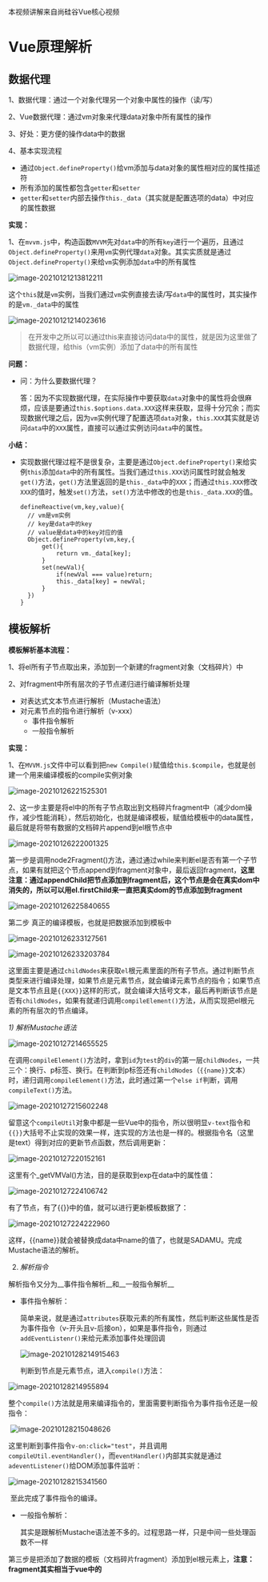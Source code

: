 本视频讲解来自尚硅谷Vue核心视频



# Vue原理解析

## 数据代理

1、数据代理：通过一个对象代理另一个对象中属性的操作（读/写）

2、Vue数据代理：通过vm对象来代理data对象中所有属性的操作

3、好处：更方便的操作data中的数据

4、基本实现流程

- 通过`Object.defineProperty()`给vm添加与data对象的属性相对应的属性描述符
- 所有添加的属性都包含`getter`和`setter`
- `getter`和`setter`内部去操作`this._data`（其实就是配置选项的data）中对应的属性数据



__实现：__

1、在`mvvm.js`中，构造函数`MVVM`先对`data`中的所有`key`进行一个遍历，且通过`Object.defineProperty()`来用`vm`实例代理`data`对象。其实实质就是通过`Object.defineProperty()`来给`vm`实例添加`data`中的所有属性

![image-20210121213812211](./image/数据代理1.png)



这个`this`就是`vm`实例，当我们通过`vm`实例直接去读/写`data`中的属性时，其实操作的是`vm._data`中的属性

![image-20210121214023616](./image/数据代理2.png)

> 在开发中之所以可以通过this来直接访问data中的属性，就是因为这里做了数据代理，给this（vm实例）添加了data中的所有属性

__问题：__

- 问：为什么要数据代理？

  答：因为不实现数据代理，在实际操作中要获取`data`对象中的属性将会很麻烦，应该是要通过`this.$options.data.XXX`这样来获取，显得十分冗余；而实现数据代理之后，因为`vm`实例代理了配置选项`data`对象，`this.XXX`其实就是访问`data`中的`XXX`属性，直接可以通过实例访问`data`中的属性。

__小结：__

- 实现数据代理过程不是很复杂，主要是通过`Object.defineProperty()`来给实例`this`添加`data`中的所有属性。当我们通过`this.XXX`访问属性时就会触发`get()`方法，`get()`方法里返回的是`this._data`中的`XXX`；而通过`this.XXX`修改`XXX`的值时，触发`set()`方法，`set()`方法中修改的也是`this._data.XXX`的值。

  ```
  defineReactive(vm,key,value){
  	// vm是vm实例
  	// key是data中的key
  	// value是data中的key对应的值
  	Object.defineProperty(vm,key,{
  		get(){
  			return vm._data[key];
  		}
  		set(newVal){
  			if(newVal === value)return;
  			this._data[key] = newVal;
  		}
  	})
  }
  ```

  



## 模板解析

__模板解析基本流程：__

1、将el所有子节点取出来，添加到一个新建的fragment对象（文档碎片）中

2、对fragment中所有层次的子节点递归进行编译解析处理

- 对表达式文本节点进行解析（Mustache语法）
- 对元素节点的指令进行解析（v-xxx）
  - 事件指令解析
  - 一般指令解析



__实现：__

1、在`MVVM.js`文件中可以看到把`new Compile()`赋值给`this.$compile`，也就是创建一个用来编译模板的compile实例对象

![image-20210126221525301](./image/模板解析1.png)



2、这一步主要是将el中的所有子节点取出到文档碎片fragment中（减少dom操作，减少性能消耗），然后初始化，也就是编译模板，赋值给模板中的data属性，最后就是将带有数据的文档碎片append到el根节点中

![image-20210126222001325](D:\前端学习\MVVMdemo\image\模板解析2.png)



第一步是调用node2Fragment()方法，通过通过while来判断el是否有第一个子节点，如果有就把这个节点append到fragment对象中，最后返回fragment，__这里注意：通过appendChild把节点添加到fragment后，这个节点是会在真实dom中消失的，所以可以用el.firstChild来一直把真实dom的节点添加到fragment__

![image-20210126225840655](./image/模板解析3.png)



第二步 真正的编译模板，也就是把数据添加到模板中

![image-20210126233127561](./image/模板解析5.png)

![image-20210126233203784](./image/模板解析6.png)



这里面主要是通过`childNodes`来获取`el`根元素里面的所有子节点。通过判断节点类型来进行编译处理，如果节点是元素节点，就会编译元素节点的指令；如果节点是文本节点且是`{{XXX}}`这样的形式，就会编译大括号文本，最后再判断该节点是否有`childNodes`，如果有就递归调用`compileElement()`方法，从而实现把el根元素的所有层次的节点编译。



_1) 解析Mustache语法_

![image-20210127214655525](./image/模板解析7.png)



在调用`compileElement()`方法时，拿到`id`为`test`的`div`的第一层`childNodes`，一共三个：换行、p标签、换行。在判断到p标签还有`childNodes`（`{{name}}`文本）时，递归调用`compileElement()`方法，此时通过第一个`else if`判断，调用`compileText()`方法。

![image-20210127215602248](./image/模板解析8.png)

留意这个`compileUtil`对象中都是一些Vue中的指令，所以很明显`v-text`指令和`{{}}`大括号不止实现的效果一样，连实现的方法也是一样的。根据指令名（这里是text）得到对应的更新节点函数，然后调用更新：

![image-20210127220152161](./image/模板解析9.png)

这里有个_getVMVal()方法，目的是获取到exp在data中的属性值：

![image-20210127224106742](./image/模板解析10.png)

有了节点，有了{{}}中的值，就可以进行更新模板数据了：

![image-20210127224222960](./image/模板解析11.png)

这样，{{name}}就会被替换成data中name的值了，也就是SADAMU。完成Mustache语法的解析。



2) _解析指令_

解析指令又分为__事件指令解析__和__一般指令解析__

- 事件指令解析：

  简单来说，就是通过`attributes`获取元素的所有属性，然后判断这些属性是否为事件指令（v-开头且v-后接on），如果是事件指令，则通过`addEventListenr()`来给元素添加事件处理回调

  ![image-20210128214915463](./image/模板解析12.png)

  

  判断到节点是元素节点，进入`compile()`方法：

![image-20210128214955894](C:\Users\轩\AppData\Roaming\Typora\typora-user-images\image-20210128214955894.png)

​		整个`compile()`方法就是用来编译指令的，里面需要判断指令为事件指令还是一般指令：

​                           		![image-20210128215048626](./image/模板解析13.png)

​		这里判断到事件指令`v-on:click="test"`，并且调用`compileUtil.eventHandler()`，而`eventHandler()`内部其实就是通过`adeventListener()`给DOM添加事件监听：

![image-20210128215341560](./image/模板解析14.png)

​		至此完成了事件指令的编译。



- 一般指令解析：

  其实是跟解析Mustache语法差不多的。过程思路一样，只是中间一些处理函数不一样



第三步是把添加了数据的模板（文档碎片fragment）添加到el根元素上，__注意：fragment其实相当于vue中的<template>标签，也就是说这个文档碎片相当于一个容器，而不是一个真实的标签，不会添加到真实dom上的，只会添加里面的内容__

![image-20210126231023804](./image/模板解析4.png)





## 数据绑定

__一旦更新了data中某个属性的值，所有界面上直接或间接使用到该属性的节点都会更新__



### 数据劫持

1）数据劫持是Vue2.x中用来实现数据绑定的技术

2）基本思想：在Vue2.x中通过Object.defineProperty()来监视data中所有层次的属性的变化，一旦变化就去更新页面

![image-20210128224520360](./image/数据绑定1.png)

![image-20210130142135447](./image/数据劫持5.png)



__实现：__

#### Object.defineProperty()给属性添加getter/setter

1、在`MVVM.js`中调用了`observe()`方法，实现数据劫持：

![image-20210129223301498](./image/数据劫持1.png)

进入`observe()`方法之后，就是通过`Object.keys()`获取到`data`中第一层的属性然后forEach遍历去调用`defineReactive()`，这个`defienReactive()`内部就是一个实现数据劫持的重要方法：

![image-20210129223935813](./image/数据劫持2.png)

#### 创建dep实例

`defineReactive()`内部是创建一个dep实例（与data属性一一对应），然后通过`Object.defineProperty()`给data属性添加get/set方法。

![image-20210130154710723](C:\Users\轩\AppData\Roaming\Typora\typora-user-images\image-20210130154710723.png)

好，这里先停一下。我们先看下下面这一个过程：

![image-20210130133530447](./image/数据劫持3.png)

#### 创建watcher实例

这个过程就是在编译模板的时候，给插值或指令添加上唯一的watcher订阅者，然后再把watcher加入到dep里面。__这里其实就是给data中的属性跟页面更新建立起了关系__，而watcher就是他们的中介，我们在编译模板的时候就给插值或指令和watcher添加了对应关系，watcher调用updaterFn方法的时候就会更新页面，而watcher后续又会添加到dep中，dep是跟data中的属性一一对应的，__如果这个属性值发生变化，就会让这个属性的dep通知里面的所有watcher调用updaterFn方法去更新页面。__

`Compile`到`Watcher`这个过程，其实是在`compile.js`的`bind`方法中进行的：

![image-20210130133754081](./image/数据劫持4.png)

回想一下这个`bind`方法是什么时候调用的？就是在给每一个`Mustache`插值或者每一个一般指令编译的时候调用的，__也就是说这个`watcher`实例是跟每一个`Mustache`插值或者一般指令一一对应的__。并且把更新函数传入到`watcher`中，用于后面的更新页面。截至这里，我们在编译模板的时候，一方面会初始化页面，把数据渲染到页面上；另一方面我们会给模板中的插值或指令添加上对应的watcher实例，使每一个插值或指令都有唯一的一个watcher订阅者。

至此，在bind方法中创建watcher实例，就实现了下面这个过程了：

![image-20210130155302197](./image/数据劫持6.png)

#### dep与watcher的关系

这里停一停，先理一下什么是dep，什么是watcher？

```
Dep
	它的实例是什么时候创建？
		初始化给data每个属性实现数据劫持时创建的
	个数？
		与data中每一层的每一个属性一一对应。拿上面的例子为例，一共有四个dep，分别是name对应的dep、wife对应的dep、wife对象中		  name对应的dep和wife对象中age对应的dep
	Dep的结构？
		id：每个dep实例唯一的标识
		subs：dep实例里面相关的n个watcher订阅者的容器
		
Watcher
	它的实例是什么时候创建？
		初始化解析大括号表达式和一般指令时创建的
	个数?
		与模板中大括号表达式或一般指令一一对应。
	Watcher的结构？
    	this.cb = cb;  // 用于更新界面的回调
  		this.vm = vm;  // vm实例
  		this.exp = exp;  // 对应的表达式
  		this.depIds = {};  // 相关的n个dep容器对象
  		this.value = this.get();  // 当前表达式对应的value
 
 Dep与Watcher之间的关系
 	什么关系？
 		dep是装着watcher的容器
 		多对多
 		data属性 -->1个Dep-->n个watcher（当模板中有多个表达式使用了该属性，n>1）
 		表达式 -->1个watcher-->n个Dep（多层表达式：{{a.b.c}}就一个watcher对应3个Dep）
 	如何建立关系？
 		data属性的get()方法中
 	何时建立？
 		初始化解析模板中的mustache表达式和一般指令创建watcher实例时
 	
  	vm.name = 'abc' -->data中的属性name值发生变化-->name的set()调用-->dep.notify()-->让dep中所有的订阅者更新
	
```

__注意数据劫持和编译模板的先后顺序。__我们在数据劫持的时候会设置属性的getter和setter，这些内部是为了收集依赖（建立dep与watcher关系）和通知更新，然后编译模板的时候，因为会读取到data的属性值，就肯定会触发这个属性的getter方法，从而进行依赖收集。那么我们肯定是先数据劫持，写好收集依赖的代码再去编译模板。由于dep在数据劫持中产生，而watcher是编译模板时产生，所以是先有dep再有watcher。



#### __dep和watcher是如何建立关系的？__

我们先看下，在初始化编译模板时，在解析到每个插值或者一般指令时都会创建一个watcher实例：

![image-20210131221056769](./image/数据劫持7.png)

再进入watcher里面看看。这里主要是调用了`get()`方法，`get()`方法调用了`getVMVal()`方法，也就是读取插值或指令中的data中的属性，__此时就会触发这个属性的`get()`方法__

![image-20210131221250675](C:\Users\轩\AppData\Roaming\Typora\typora-user-images\image-20210131221250675.png)

get()方法里面就是调用了`dep.depend()`：

![image-20210131221457041](./image/数据劫持8.png)

`depend()`方法是让watcher去调用`addDep()`：（注意我们在watcher中读取属性值之前已经设置了Dep.target，所以此时Dep.target就是watcher实例）

![image-20210131221602483](C:\Users\轩\AppData\Roaming\Typora\typora-user-images\image-20210131221602483.png)

watcher的`addDep()`方法也很简单，就是给dep实例添加上该watcher，然后watcher自己也添加了dep：

![image-20210131221733794](./image/数据劫持9.png)

总的来说，从编译模板的时候有这么一个过程：

```
编译Mustache插值或指令 --> 创建对应的唯一的watcher实例 --> Watcher构造函数内部去读取插值或指令里面的data的属性值 --> 触发该属性的get()方法 --> get()方法就是让watcher添加到dep中，然后dep也添加到watcher中，形成一个多对多关系
```

__归根到底，data属性值的变化可以让页面中用到这个属性的地方发生变化，就是这个属性的dep与页面中插值或一般指令的watcher建立起了关系，然后变化时让dep通知里面所有watcher去更新页面__



#### 更新页面

当我们this.XXX = 'xxx'时就会触发这个XXX的`set()`方法，`set()`方法让`dep`里面所有订阅者`watcher`去调用自己的更新函数更新页面，这个更新函数其实在创建watcher实例的时候已经传进去watcher里面了。

![image-20210131222450163](./image/数据劫持10.png)

![image-20210131222505752](./image/数据劫持11.png)

![image-20210131222600605](./image/数据劫持12.png)



## 总结

1. 数据代理
   - 将vm._data代理给vm实例。这样做的目的是为了方便操作data中的数据，而不用通过vm.$options.data.xxx来操作一个数据。做法也很简单，就是通过Object.defineProperty()来给vm添加vm._data中的属性，get()方法中返回vm._data中对应的属性值，而set()方法设置的也是vm._data中属性值
2. 数据劫持
   - 数据劫持是Vue2中实现响应式数据的核心。通过Object.keys()来遍历data中的所有属性，然后通过递归的方式来遍历每一层的属性。然后用Object.defineProperty()来给这些属性添加get/set方法，get方法用于收集依赖，也就是给这个属性的dep添加订阅者watcher，而set方法用于派发更新，一旦数据发生变化，就会让这个变化了的属性对应的dep通知里面所有watcher更新页面。这里需要注意的是data中的属性跟dep是一一对应的，而模板中的插值或一般指令跟watcher是一一对应的。
3. 模板编译
   - 这一步是为了1、初始化页面 2、创建watcher，从而使dep与watcher建立关系。Vue之所以能实现响应式数据，是使用了数据劫持+发布订阅模式。那么数据劫持在上一步实现了，这里就实现发布订阅模式。这个发布订阅模式说白了就是把需要用到的值先存起来，到需要用到的时候就拿出来了。在初始化的时候，通过从el中递归地拿到模板中每层的childNodes放到文档碎片中，这样做是为了减少操作真实DOM，减少性能消耗，然后判断节点是文本节点还是元素节点，如果是文本节点，就判断是否是{{}}形式，然后拿到{{xxx}}中xxx在data中的值，替换到模板中；而如果是元素节点，就判断元素的属性有没有v-形式的属性且是不是一般指令（就是除了v-on），然后再从data中拿到这个指令的值的属性值，替换到模板中，这个过程中会创建与mustache插值或一般指令一一对应的watcher，并把更新函数传入到watcher中保存，给后面更新页面使用。而在watcher构造函数中，会读取这个mustache插值或一般指令中用到的data的属性，这么一读取就会触发这个属性get方法，从而使这个属性的dep与插值/指令的watcher建立起关系。一旦改变值，就会触发set方法让这个属性的dep通知里面所有watcher去更新页面

